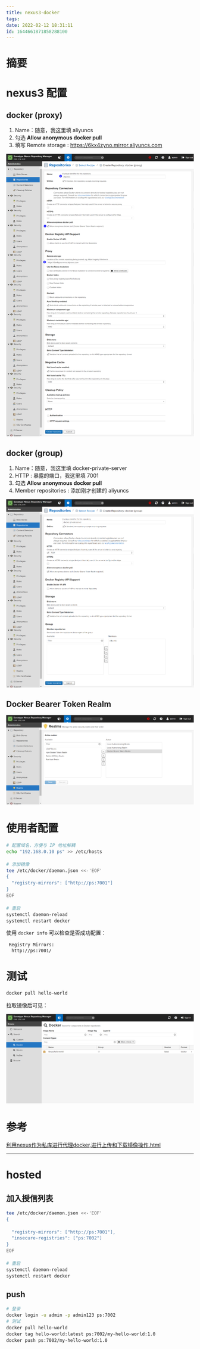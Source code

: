 ```yaml
---
title: nexus3-docker
tags: 
date: 2022-02-12 18:31:11
id: 1644661871858288100
---
```

# 摘要

# nexus3 配置

## docker (proxy)

1. Name：随意，我这里填 aliyuncs
2. 勾选 **Allow anonymous docker pull** 
3. 填写 Remote storage : https://6kx4zyno.mirror.aliyuncs.com

![image-20220218192615878](assets/images/image-20220218192615878.png)

## docker (group)

1. Name：随意，我这里填 docker-private-server
2. HTTP : 暴露的端口，我这里填 7001
3. 勾选 **Allow anonymous docker pull** 
4. Member repositories : 添加刚才创建的 aliyuncs

![image-20220218193851651](assets/images/image-20220218193851651.png)

## Docker Bearer Token Realm

![image-20220218194020243](assets/images/image-20220218194020243.png)

# 使用者配置

```sh
# 配置域名，方便与 IP 地址解耦
echo "192.168.0.10 ps" >> /etc/hosts

# 添加镜像
tee /etc/docker/daemon.json <<-'EOF'
{
  "registry-mirrors": ["http://ps:7001"]
}
EOF

# 重启
systemctl daemon-reload
systemctl restart docker
```

使用 `docker info` 可以检查是否成功配置：

```
 Registry Mirrors:
  http://ps:7001/
```

# 测试

```sh
docker pull hello-world
```

拉取镜像后可见：

![image-20220218200015413](assets/images/image-20220218200015413.png)

# 参考

 [利用nexus作为私库进行代理docker,进行上传和下载镜像操作.html](assets\references\利用nexus作为私库进行代理docker,进行上传和下载镜像操作.html) 





----





# hosted

## 加入授信列表

```sh
tee /etc/docker/daemon.json <<-'EOF'
{

  "registry-mirrors": ["http://ps:7001"],
  "insecure-registries": ["ps:7002"]
}
EOF

# 重启
systemctl daemon-reload
systemctl restart docker
```

## push 

```sh
# 登录 
docker login -u admin -p admin123 ps:7002
# 测试
docker pull hello-world
docker tag hello-world:latest ps:7002/my-hello-world:1.0
docker push ps:7002/my-hello-world:1.0
```

